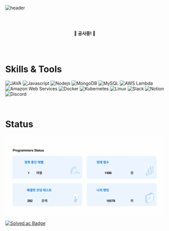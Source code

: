 ![header](https://capsule-render.vercel.app/api?type=soft&color=0:99d1ce,100:2aa889&height=170&fontAlignY=55&section=header&text=CHOO&fontSize=90&fontColor=0c1014&rotate=-8)

<br>
<br>

<p align="center">
  <strong>🔨 공사중! 🧱</strong>
</p>

<br>
<br>

# Skills & Tools

![JAVA](https://img.shields.io/badge/JAVA-007396?style=flat&logo=Java&logoColor=white)
![Javascript](https://img.shields.io/badge/Javascript-F7DF1E?style=flat&logo=javascript&logoColor=white)
![Nodejs](https://img.shields.io/badge/Node.js-5FA04E?style=flat&logo=nodedotjs&logoColor=white)
![MongoDB](https://img.shields.io/badge/MongoDB-47A248?style=flat&logo=mongodb&logoColor=white)
![MySQL](https://img.shields.io/badge/MySQL-4479A1?style=flat&logo=mysql&logoColor=white)
![AWS Lambda](https://img.shields.io/badge/AWS%20Lambda-FF9900?style=flat&logo=awslambda&logoColor=white)
![Amazon Web Services](https://img.shields.io/badge/Amazon%20Web%20Services-232F3E?style=flat&logo=amazonwebservices&logoColor=white)
![Docker](https://img.shields.io/badge/Docker-2496ED?style=flat&logo=docker&logoColor=white)
![Kubernetes](https://img.shields.io/badge/Kubernetes-326CE5?style=flat&logo=kubernetes&logoColor=white)
![Linux](https://img.shields.io/badge/Linux-FCC624?style=flat&logo=linux&logoColor=white)
![Slack](https://img.shields.io/badge/Slack-4A154B?style=flat&logo=slack&logoColor=white)
![Notion](https://img.shields.io/badge/Notion-000000?style=flat&logo=slack&logoColor=white)
![Discord](https://img.shields.io/badge/Discord-5865F2?style=flat&logo=discord&logoColor=white)

<br>

# Status

![Programmers Badge](https://raw.githubusercontent.com/CHOO-O/Programmers_Badge_Generator/main/result/result.svg)

[![Solved.ac Badge](http://mazassumnida.wtf/api/v2/generate_badge?boj=choo_o)](https://solved.ac/choo_o})

<!-- 넣을 것) 마리레 정리하기, 이메일 넣기, 블로그 대용 기술공부레포 정리해서 만들어 넣기, 기술스택 표 등으로 정리하기 -->
